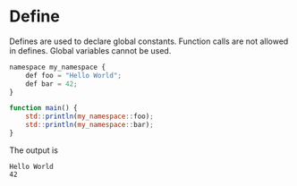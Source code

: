 # Define
Defines are used to declare global constants. Function calls are not allowed in defines. Global variables cannot be used.

```javascript
namespace my_namespace {
	def foo = "Hello World";
	def bar = 42;
}

function main() {
	std::println(my_namespace::foo);
	std::println(my_namespace::bar);
}
```

The output is
```
Hello World
42
```